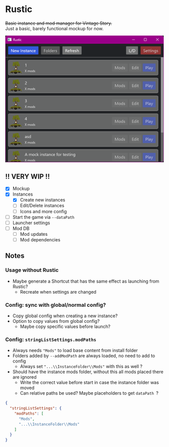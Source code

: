 # Rustic

~~Basic instance and mod manager for Vintage Story.~~   
Just a basic, barely functional mockup for now.

![screenshot](screenshot.png)

## !! VERY WIP !!

- [X] Mockup
- [X] Instances
  - [X] Create new instances
  - [ ] Edit/Delete instances
  - [ ] Icons and more config
- [ ] Start the game via `--dataPath`
- [ ] Launcher settings
- [ ] Mod DB
  - [ ] Mod updates
  - [ ] Mod dependencies

## Notes

### Usage without Rustic

- Maybe generate a Shortcut that has the same effect as launching from Rustic?
  - Recreate when settings are changed

### Config: sync with global/normal config?

- Copy global config when creating a new instance?
- Option to copy values from global config?
  - Maybe copy specific values before launch?

### Config: `stringListSettings.modPaths`

- Always needs `"Mods"` to load base content from install folder
- Folders added by `--addModPath` are always loaded, no need to add to config
  - Always set `"...\\InstanceFolder\\Mods"` with this as well ?
- Should have the instance mods folder, without this all mods placed there are ignored
  - Write the correct value before start in case the instance folder was moved
  - Can relative paths be used? Maybe placeholders to get `dataPath `?

```json
{
  "stringListSettings": {
    "modPaths": [
      "Mods",
      "...\\InstanceFolder\\Mods"
    ]
  }
}
```
